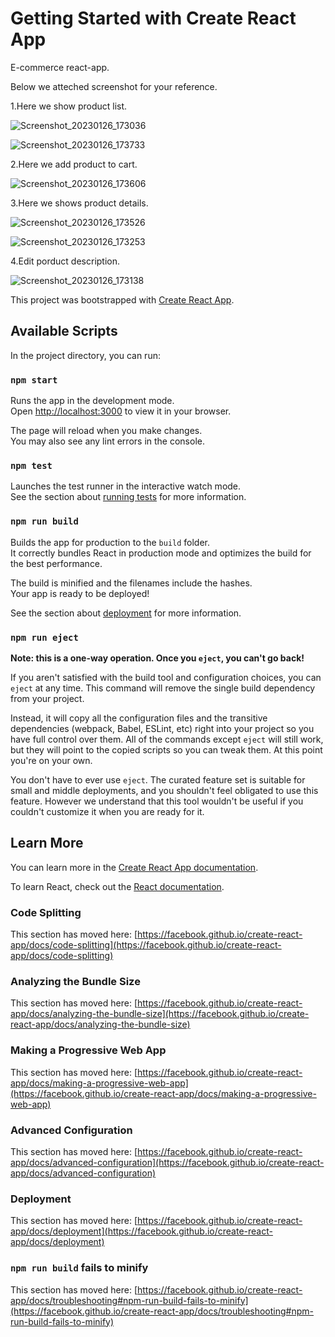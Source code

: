 # Getting Started with Create React App

E-commerce react-app.

Below we atteched screenshot for your reference.

1.Here we show product list.


![Screenshot_20230126_173036](https://user-images.githubusercontent.com/120721761/214834109-4d0383ac-5b37-4cfd-bc8e-6a57ffe71eb6.png)


![Screenshot_20230126_173733](https://user-images.githubusercontent.com/120721761/214834358-cdd0587f-edb8-42e9-81a8-f29b29685d7e.png)



2.Here we add product to cart.


![Screenshot_20230126_173606](https://user-images.githubusercontent.com/120721761/214834515-82bff357-2228-406d-a699-bb7324ad92be.png)


3.Here we shows product details.


![Screenshot_20230126_173526](https://user-images.githubusercontent.com/120721761/214834701-9652889e-f964-4acb-ab66-7cf4fd73ec8a.png)


![Screenshot_20230126_173253](https://user-images.githubusercontent.com/120721761/214834613-eb32c984-59a0-40f2-a377-ce9eb7775c7a.png)


4.Edit porduct description.


![Screenshot_20230126_173138](https://user-images.githubusercontent.com/120721761/214835036-87ac0242-ad8a-4592-bb6b-8246162c95d1.png)



This project was bootstrapped with [Create React App](https://github.com/facebook/create-react-app).

## Available Scripts

In the project directory, you can run:

### `npm start`

Runs the app in the development mode.\
Open [http://localhost:3000](http://localhost:3000) to view it in your browser.

The page will reload when you make changes.\
You may also see any lint errors in the console.

### `npm test`

Launches the test runner in the interactive watch mode.\
See the section about [running tests](https://facebook.github.io/create-react-app/docs/running-tests) for more information.

### `npm run build`

Builds the app for production to the `build` folder.\
It correctly bundles React in production mode and optimizes the build for the best performance.

The build is minified and the filenames include the hashes.\
Your app is ready to be deployed!

See the section about [deployment](https://facebook.github.io/create-react-app/docs/deployment) for more information.

### `npm run eject`

**Note: this is a one-way operation. Once you `eject`, you can't go back!**

If you aren't satisfied with the build tool and configuration choices, you can `eject` at any time. This command will remove the single build dependency from your project.

Instead, it will copy all the configuration files and the transitive dependencies (webpack, Babel, ESLint, etc) right into your project so you have full control over them. All of the commands except `eject` will still work, but they will point to the copied scripts so you can tweak them. At this point you're on your own.

You don't have to ever use `eject`. The curated feature set is suitable for small and middle deployments, and you shouldn't feel obligated to use this feature. However we understand that this tool wouldn't be useful if you couldn't customize it when you are ready for it.

## Learn More

You can learn more in the [Create React App documentation](https://facebook.github.io/create-react-app/docs/getting-started).

To learn React, check out the [React documentation](https://reactjs.org/).

### Code Splitting

This section has moved here: [https://facebook.github.io/create-react-app/docs/code-splitting](https://facebook.github.io/create-react-app/docs/code-splitting)

### Analyzing the Bundle Size

This section has moved here: [https://facebook.github.io/create-react-app/docs/analyzing-the-bundle-size](https://facebook.github.io/create-react-app/docs/analyzing-the-bundle-size)

### Making a Progressive Web App

This section has moved here: [https://facebook.github.io/create-react-app/docs/making-a-progressive-web-app](https://facebook.github.io/create-react-app/docs/making-a-progressive-web-app)

### Advanced Configuration

This section has moved here: [https://facebook.github.io/create-react-app/docs/advanced-configuration](https://facebook.github.io/create-react-app/docs/advanced-configuration)

### Deployment

This section has moved here: [https://facebook.github.io/create-react-app/docs/deployment](https://facebook.github.io/create-react-app/docs/deployment)

### `npm run build` fails to minify

This section has moved here: [https://facebook.github.io/create-react-app/docs/troubleshooting#npm-run-build-fails-to-minify](https://facebook.github.io/create-react-app/docs/troubleshooting#npm-run-build-fails-to-minify)
